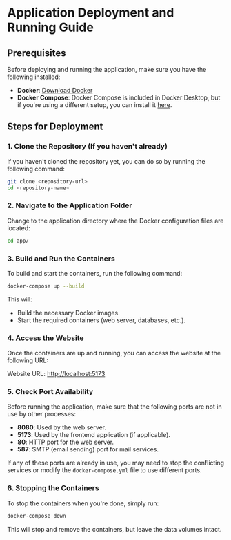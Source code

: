 # Application Deployment and Running Guide

## Prerequisites
Before deploying and running the application, make sure you have the following installed:

- **Docker**: [Download Docker](https://www.docker.com/get-started)
- **Docker Compose**: Docker Compose is included in Docker Desktop, but if you're using a different setup, you can install it [here](https://docs.docker.com/compose/install/).

## Steps for Deployment

### 1. Clone the Repository (If you haven't already)
If you haven't cloned the repository yet, you can do so by running the following command:
```bash
git clone <repository-url>
cd <repository-name>
```

### 2. Navigate to the Application Folder
Change to the application directory where the Docker configuration files are located:
```bash
cd app/
```

### 3. Build and Run the Containers
To build and start the containers, run the following command:
```bash
docker-compose up --build
```
This will:

- Build the necessary Docker images.
- Start the required containers (web server, databases, etc.).

### 4. Access the Website
Once the containers are up and running, you can access the website at the following URL:

Website URL: [http://localhost:5173](http://localhost:5173)

### 5. Check Port Availability
Before running the application, make sure that the following ports are not in use by other processes:

- **8080**: Used by the web server.
- **5173**: Used by the frontend application (if applicable).
- **80**: HTTP port for the web server.
- **587**: SMTP (email sending) port for mail services.

If any of these ports are already in use, you may need to stop the conflicting services or modify the `docker-compose.yml` file to use different ports.

### 6. Stopping the Containers
To stop the containers when you're done, simply run:
```bash
docker-compose down
```
This will stop and remove the containers, but leave the data volumes intact.
